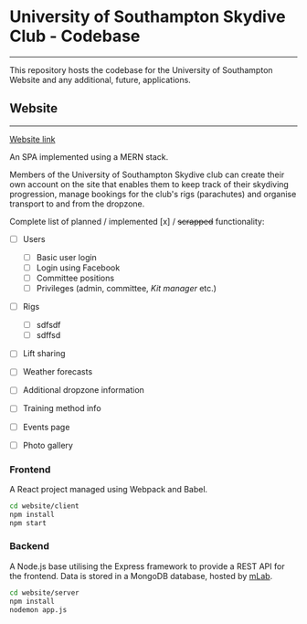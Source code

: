 # University of Southampton Skydive Club - Codebase

---

This repository hosts the codebase for the University of Southampton Website and any additional, future, applications.


## Website

---

[Website link](http://localhost:3000 "UoS Skydive Website")

An SPA implemented using a MERN stack.

Members of the University of Southampton Skydive club can create their own account on the site that enables them to keep track of their skydiving progression, manage bookings for the club's rigs (parachutes) and organise transport to and from the dropzone.

Complete list of planned / implemented [x] / ~~scrapped~~ functionality:

* [ ] Users
	* [ ] Basic user login
	* [ ] Login using Facebook
	* [ ] Committee positions
	* [ ] Privileges (admin, committee, *Kit manager* etc.)
* [ ] Rigs
	* [ ] sdfsdf
	* [ ] sdffsd
* [ ] Lift sharing
* [ ] Weather forecasts
* [ ] Additional dropzone information
* [ ] Training method info
* [ ] Events page
* [ ] Photo gallery


### Frontend

A React project managed using Webpack and Babel.

```bash
cd website/client
npm install
npm start
```

### Backend

A Node.js base utilising the Express framework to provide a REST API for the frontend. Data is stored in a MongoDB database, hosted by [mLab](https://mlab.com "mLab").

```bash
cd website/server
npm install
nodemon app.js

```